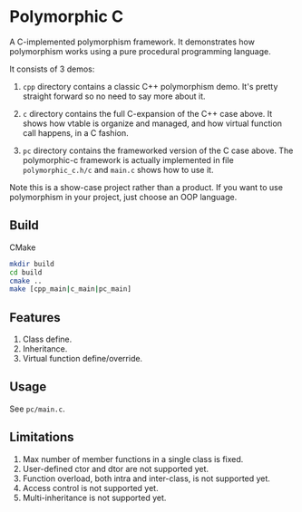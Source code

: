 # Polymorphic C


A C-implemented polymorphism framework. It demonstrates how polymorphism works using a pure procedural programming language.

It consists of 3 demos:

1. `cpp` directory contains a classic C++ polymorphism demo. It's pretty straight forward so no need to say more about it.

2. `c` directory contains the full C-expansion of the C++ case above. It shows how vtable is organize and managed, and how virtual function call happens, in a C fashion.

3. `pc` directory contains the frameworked version of the C case above. The polymorphic-c framework is actually implemented in file `polymorphic_c.h/c` and `main.c` shows how to use it.

Note this is a show-case project rather than a product. If you want to use polymorphism in your project, just choose an OOP language.

## Build

CMake

```sh
mkdir build
cd build
cmake ..
make [cpp_main|c_main|pc_main]
```

## Features

1. Class define.
2. Inheritance.
3. Virtual function define/override. 

## Usage

See `pc/main.c`.

## Limitations

1. Max number of member functions in a single class is fixed.
2. User-defined ctor and dtor are not supported yet.
3. Function overload, both intra and inter-class, is not supported yet.
4. Access control is not supported yet.
5. Multi-inheritance is not supported yet.
